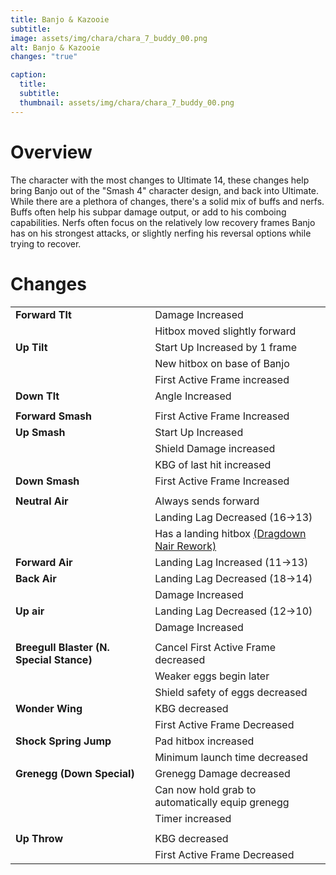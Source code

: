 ```yaml
---
title: Banjo & Kazooie
subtitle: 
image: assets/img/chara/chara_7_buddy_00.png
alt: Banjo & Kazooie
changes: "true"

caption:
  title:
  subtitle: 
  thumbnail: assets/img/chara/chara_7_buddy_00.png
---
```


# Overview

The character with the most changes to Ultimate 14, these changes help bring Banjo out of the "Smash 4" character design, and back into Ultimate. While there are a plethora of changes, there's a solid mix of buffs and nerfs. Buffs often help his subpar damage output, or add to his comboing capabilities. Nerfs often focus on the relatively low recovery frames Banjo has on his strongest attacks, or slightly nerfing his reversal options while trying to recover.

# Changes

| |  |  |
| :----------- | :-----: | ----------- |
| **Forward Tlt** | | Damage Increased |
|  |  | Hitbox moved slightly forward |
| **Up Tilt** | | Start Up Increased by 1 frame |
|  |  | New hitbox on base of Banjo |
|  |  | First Active Frame increased |
| **Down Tlt** | | Angle Increased |
|  |  |  |
| **Forward Smash** | | First Active Frame Increased |
| **Up Smash** | | Start Up Increased |
|  |  | Shield Damage increased |
|  |  | KBG of last hit increased |
| **Down Smash** | | First Active Frame Increased |
|  |  |  |
| **Neutral Air** | | Always sends forward |
|  |  | Landing Lag Decreased (16->13) |
|  |  | Has a landing hitbox [(Dragdown Nair Rework)](mechanics#nairs) |
| **Forward Air** | | Landing Lag Increased (11->13) |
| **Back Air** | | Landing Lag Decreased (18->14) |
|  |  | Damage Increased |
| **Up air** | | Landing Lag Decreased (12->10) |
|  |  | Damage Increased |
|  |  |  |
| **Breegull Blaster (N. Special Stance)** | | Cancel First Active Frame decreased |
|  |  | Weaker eggs begin later |
|  |  | Shield safety of eggs decreased |
| **Wonder Wing** | | KBG decreased |
|  |  | First Active Frame Decreased |
| **Shock Spring Jump** | | Pad hitbox increased |
|  |  | Minimum launch time decreased |
| **Grenegg (Down Special)** | | Grenegg Damage decreased |
|  |  | Can now hold grab to automatically equip grenegg |
|  |  | Timer increased |
|  |  |  |
| **Up Throw** | | KBG decreased |
|  |  | First Active Frame Decreased |